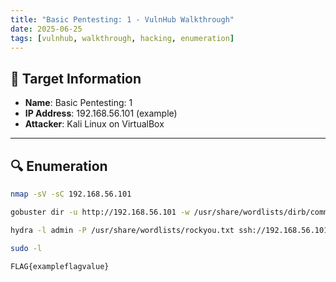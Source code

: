 ```yaml
---
title: "Basic Pentesting: 1 - VulnHub Walkthrough"
date: 2025-06-25
tags: [vulnhub, walkthrough, hacking, enumeration]
---
```


## 🎯 Target Information

- **Name**: Basic Pentesting: 1
- **IP Address**: 192.168.56.101 (example)
- **Attacker**: Kali Linux on VirtualBox

---

## 🔍 Enumeration

```bash
nmap -sV -sC 192.168.56.101

gobuster dir -u http://192.168.56.101 -w /usr/share/wordlists/dirb/common.txt

hydra -l admin -P /usr/share/wordlists/rockyou.txt ssh://192.168.56.101

sudo -l

FLAG{exampleflagvalue}
